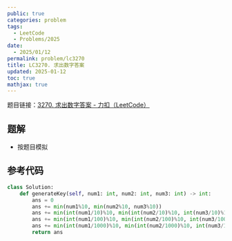```yaml
---
public: true
categories: problem
tags:
  - LeetCode
  - Problems/2025
date:
  - 2025/01/12
permalink: problem/lc3270
title: LC3270. 求出数字答案
updated: 2025-01-12
toc: true
mathjax: true
---
```


题目链接：[3270. 求出数字答案 - 力扣（LeetCode）](https://leetcode.cn/problems/find-the-key-of-the-numbers/description/?envType=daily-question&envId=2025-01-11)

<!--more-->

## 题解

  + 按题目模拟

## 参考代码

```python
class Solution:
    def generateKey(self, num1: int, num2: int, num3: int) -> int:
        ans = 0
        ans += min(num1%10, min(num2%10, num3%10)) 
        ans += min(int(num1/10)%10, min(int(num2/10)%10, int(num3/10)%10))*10
        ans += min(int(num1/100)%10, min(int(num2/100)%10, int(num3/100)%10))*100
        ans += min(int(num1/1000)%10, min(int(num2/1000)%10, int(num3/1000)%10))*1000
        return ans
```


